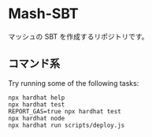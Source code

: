 # Mash-SBT

マッシュの SBT を作成するリポジトリです。

## コマンド系

Try running some of the following tasks:

```shell
npx hardhat help
npx hardhat test
REPORT_GAS=true npx hardhat test
npx hardhat node
npx hardhat run scripts/deploy.js
```
